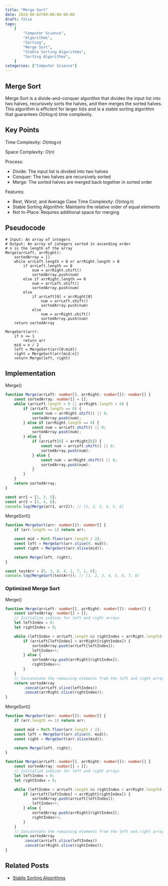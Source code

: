 ```yaml
---
title: "Merge Sort"
date: 2024-06-02T00:00:00-08:00
draft: false
tags:
    [
        "Computer Science",
        "Algorithms",
        "Sorting",
        "Merge Sort",
        "Stable Sorting Algorithms",
        "Sorting Algorithms",
    ]
categories: ["Computer Science"]
---
```


## Merge Sort

Merge Sort is a divide-and-conquer algorithm that divides the input list into two halves, recursively sorts the halves, and then merges the sorted halves. This algorithm is efficient for larger lists and is a stable sorting algorithm that guarantees $O(n \log n)$ time complexity.

## Key Points

<!-- - Time Complexity: O(n log n) -->

Time Complexity: $O(n \log n)$

<!-- - Space Complexity: O(n)  -->

Space Complexity: $O(n)$

Process:

-   Divide: The input list is divided into two halves
-   Conquer: The two halves are recursively sorted
-   Merge: The sorted halves are merged back together in sorted order

Features:

-   Best, Worst, and Average Case Time Complexity: $O(n \log n)$
-   Stable Sorting Algorithm: Maintains the relative order of equal elements
-   Not In-Place: Requires additional space for merging

## Pseudocode

```
# Input: An array of integers
# Output: An array of integers sorted in ascending order
# n is the length of the array
Merge(arrLeft, arrRight):
    sortedArray = []
    while arrLeft.length > 0 or arrRight.length > 0
        if arrLeft.length == 0
            num = arrRight.shift()
            sortedArray.push(num)
        else if arrRight.length == 0
            num = arrLeft.shift()
            sortedArray.push(num)
        else
            if arrLeft[0] < arrRight[0]
                num = arrLeft.shift()
                sortedArray.push(num)
            else
                num = arrRight.shift()
                sortedArray.push(num)
    return sortedArray

MergeSort(arr):
    if n <= 1
        return arr
    mid = n / 2
    left = MergeSort(arr[0:mid])
    right = MergeSort(arr[mid:n])
    return Merge(left, right)
```

## Implementation

Merge()

```typescript
function Merge(arrLeft: number[], arrRight: number[]): number[] {
    const sortedArray: number[] = [];
    while (arrLeft.length > 0 || arrRight.length > 0) {
        if (arrLeft.length == 0) {
            const num = arrRight.shift() || 0;
            sortedArray.push(num);
        } else if (arrRight.length == 0) {
            const num = arrLeft.shift() || 0;
            sortedArray.push(num);
        } else {
            if (arrLeft[0] < arrRight[0]) {
                const num = arrLeft.shift() || 0;
                sortedArray.push(num);
            } else {
                const num = arrRight.shift() || 0;
                sortedArray.push(num);
            }
        }
    }
    return sortedArray;
}

const arr1 = [1, 3, 5];
const arr2 = [2, 4, 6];
console.log(Merge(arr1, arr2)); // [1, 2, 3, 4, 5, 6]
```

MergeSort()

```typescript
function MergeSort(arr: number[]): number[] {
    if (arr.length <= 1) return arr;

    const mid = Math.floor(arr.length / 2);
    const left = MergeSort(arr.slice(0, mid));
    const right = MergeSort(arr.slice(mid));

    return Merge(left, right);
}

const testArr = [5, 3, 8, 4, 2, 7, 1, 6];
console.log(MergeSort(testArr)); // [1, 2, 3, 4, 5, 6, 7, 8]
```

### Optimized Merge Sort

Merge()

```typescript
function Merge(arrLeft: number[], arrRight: number[]): number[] {
    const sortedArray: number[] = [];
    // Initialize indices for left and right arrays
    let leftIndex = 0;
    let rightIndex = 0;

    while (leftIndex < arrLeft.length && rightIndex < arrRight.length) {
        if (arrLeft[leftIndex] < arrRight[rightIndex]) {
            sortedArray.push(arrLeft[leftIndex]);
            leftIndex++;
        } else {
            sortedArray.push(arrRight[rightIndex]);
            rightIndex++;
        }
    }
    // Concatenate the remaining elements from the left and right arrays
    return sortedArray
        .concat(arrLeft.slice(leftIndex))
        .concat(arrRight.slice(rightIndex));
}
```

MergeSort()

```typescript
function MergeSort(arr: number[]): number[] {
    if (arr.length <= 1) return arr;

    const mid = Math.floor(arr.length / 2);
    const left = MergeSort(arr.slice(0, mid));
    const right = MergeSort(arr.slice(mid));

    return Merge(left, right);
}

function Merge(arrLeft: number[], arrRight: number[]): number[] {
    const sortedArray: number[] = [];
    // Initialize indices for left and right arrays
    let leftIndex = 0;
    let rightIndex = 0;

    while (leftIndex < arrLeft.length && rightIndex < arrRight.length) {
        if (arrLeft[leftIndex] < arrRight[rightIndex]) {
            sortedArray.push(arrLeft[leftIndex]);
            leftIndex++;
        } else {
            sortedArray.push(arrRight[rightIndex]);
            rightIndex++;
        }
    }
    // Concatenate the remaining elements from the left and right arrays
    return sortedArray
        .concat(arrLeft.slice(leftIndex))
        .concat(arrRight.slice(rightIndex));
}
```

## Related Posts

-   [Stable Sorting Algorithms](/posts/stable-sorting-algorithms)
